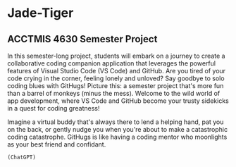 # Jade-Tiger

## ACCTMIS 4630 Semester Project

In this semester-long project, students will embark on a journey to create a collaborative coding companion application that leverages the powerful features of Visual Studio Code (VS Code) and GitHub. Are you tired of your code crying in the corner, feeling lonely and unloved? Say goodbye to solo coding blues with GitHugs! Picture this: a semester project that's more fun than a barrel of monkeys (minus the mess). Welcome to the wild world of app development, where VS Code and GitHub become your trusty sidekicks in a quest for coding greatness!

Imagine a virtual buddy that's always there to lend a helping hand, pat you on the back, or gently nudge you when you're about to make a catastrophic coding catastrophe. GitHugs is like having a coding mentor who moonlights as your best friend and confidant. 

    (ChatGPT)